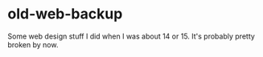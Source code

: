 # old-web-backup
Some web design stuff I did when I was about 14 or 15. It's probably pretty broken by now.
